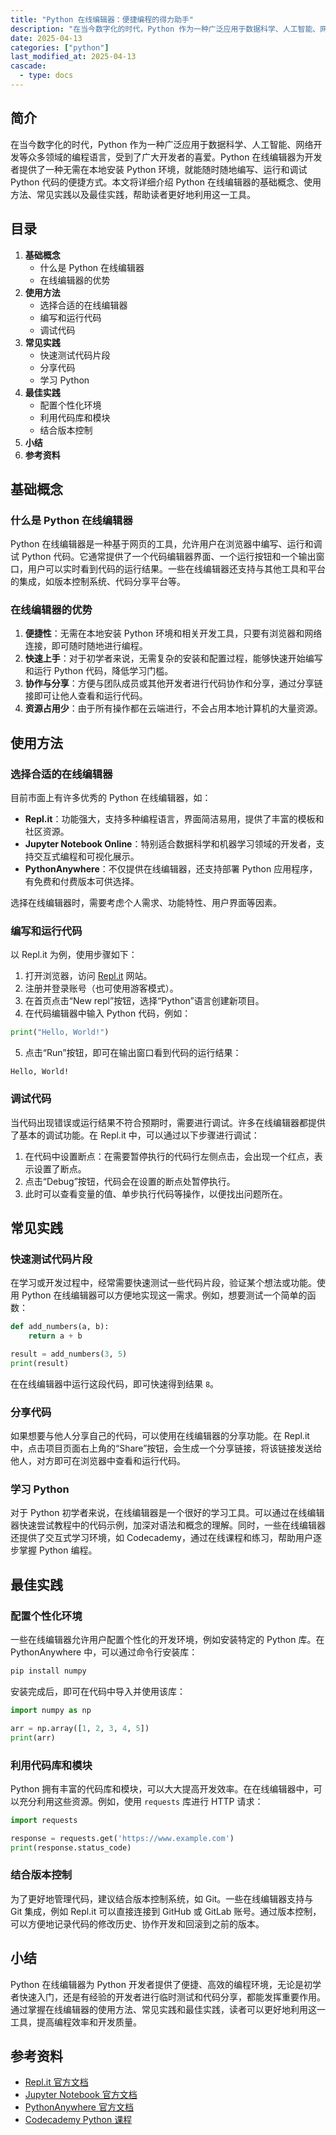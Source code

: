 ```yaml
---
title: "Python 在线编辑器：便捷编程的得力助手"
description: "在当今数字化的时代，Python 作为一种广泛应用于数据科学、人工智能、网络开发等众多领域的编程语言，受到了广大开发者的喜爱。Python 在线编辑器为开发者提供了一种无需在本地安装 Python 环境，就能随时随地编写、运行和调试 Python 代码的便捷方式。本文将详细介绍 Python 在线编辑器的基础概念、使用方法、常见实践以及最佳实践，帮助读者更好地利用这一工具。"
date: 2025-04-13
categories: ["python"]
last_modified_at: 2025-04-13
cascade:
  - type: docs
---
```



## 简介
在当今数字化的时代，Python 作为一种广泛应用于数据科学、人工智能、网络开发等众多领域的编程语言，受到了广大开发者的喜爱。Python 在线编辑器为开发者提供了一种无需在本地安装 Python 环境，就能随时随地编写、运行和调试 Python 代码的便捷方式。本文将详细介绍 Python 在线编辑器的基础概念、使用方法、常见实践以及最佳实践，帮助读者更好地利用这一工具。

<!-- more -->
## 目录
1. **基础概念**
    - 什么是 Python 在线编辑器
    - 在线编辑器的优势
2. **使用方法**
    - 选择合适的在线编辑器
    - 编写和运行代码
    - 调试代码
3. **常见实践**
    - 快速测试代码片段
    - 分享代码
    - 学习 Python
4. **最佳实践**
    - 配置个性化环境
    - 利用代码库和模块
    - 结合版本控制
5. **小结**
6. **参考资料**

## 基础概念
### 什么是 Python 在线编辑器
Python 在线编辑器是一种基于网页的工具，允许用户在浏览器中编写、运行和调试 Python 代码。它通常提供了一个代码编辑器界面、一个运行按钮和一个输出窗口，用户可以实时看到代码的运行结果。一些在线编辑器还支持与其他工具和平台的集成，如版本控制系统、代码分享平台等。

### 在线编辑器的优势
1. **便捷性**：无需在本地安装 Python 环境和相关开发工具，只要有浏览器和网络连接，即可随时随地进行编程。
2. **快速上手**：对于初学者来说，无需复杂的安装和配置过程，能够快速开始编写和运行 Python 代码，降低学习门槛。
3. **协作与分享**：方便与团队成员或其他开发者进行代码协作和分享，通过分享链接即可让他人查看和运行代码。
4. **资源占用少**：由于所有操作都在云端进行，不会占用本地计算机的大量资源。

## 使用方法
### 选择合适的在线编辑器
目前市面上有许多优秀的 Python 在线编辑器，如：
- **Repl.it**：功能强大，支持多种编程语言，界面简洁易用，提供了丰富的模板和社区资源。
- **Jupyter Notebook Online**：特别适合数据科学和机器学习领域的开发者，支持交互式编程和可视化展示。
- **PythonAnywhere**：不仅提供在线编辑器，还支持部署 Python 应用程序，有免费和付费版本可供选择。

选择在线编辑器时，需要考虑个人需求、功能特性、用户界面等因素。

### 编写和运行代码
以 Repl.it 为例，使用步骤如下：
1. 打开浏览器，访问 [Repl.it](https://repl.it/) 网站。
2. 注册并登录账号（也可使用游客模式）。
3. 在首页点击“New repl”按钮，选择“Python”语言创建新项目。
4. 在代码编辑器中输入 Python 代码，例如：
```python
print("Hello, World!")
```
5. 点击“Run”按钮，即可在输出窗口看到代码的运行结果：
```
Hello, World!
```

### 调试代码
当代码出现错误或运行结果不符合预期时，需要进行调试。许多在线编辑器都提供了基本的调试功能。在 Repl.it 中，可以通过以下步骤进行调试：
1. 在代码中设置断点：在需要暂停执行的代码行左侧点击，会出现一个红点，表示设置了断点。
2. 点击“Debug”按钮，代码会在设置的断点处暂停执行。
3. 此时可以查看变量的值、单步执行代码等操作，以便找出问题所在。

## 常见实践
### 快速测试代码片段
在学习或开发过程中，经常需要快速测试一些代码片段，验证某个想法或功能。使用 Python 在线编辑器可以方便地实现这一需求。例如，想要测试一个简单的函数：
```python
def add_numbers(a, b):
    return a + b

result = add_numbers(3, 5)
print(result)
```
在在线编辑器中运行这段代码，即可快速得到结果 `8`。

### 分享代码
如果想要与他人分享自己的代码，可以使用在线编辑器的分享功能。在 Repl.it 中，点击项目页面右上角的“Share”按钮，会生成一个分享链接，将该链接发送给他人，对方即可在浏览器中查看和运行代码。

### 学习 Python
对于 Python 初学者来说，在线编辑器是一个很好的学习工具。可以通过在线编辑器快速尝试教程中的代码示例，加深对语法和概念的理解。同时，一些在线编辑器还提供了交互式学习环境，如 Codecademy，通过在线课程和练习，帮助用户逐步掌握 Python 编程。

## 最佳实践
### 配置个性化环境
一些在线编辑器允许用户配置个性化的开发环境，例如安装特定的 Python 库。在 PythonAnywhere 中，可以通过命令行安装库：
```bash
pip install numpy
```
安装完成后，即可在代码中导入并使用该库：
```python
import numpy as np

arr = np.array([1, 2, 3, 4, 5])
print(arr)
```

### 利用代码库和模块
Python 拥有丰富的代码库和模块，可以大大提高开发效率。在在线编辑器中，可以充分利用这些资源。例如，使用 `requests` 库进行 HTTP 请求：
```python
import requests

response = requests.get('https://www.example.com')
print(response.status_code)
```

### 结合版本控制
为了更好地管理代码，建议结合版本控制系统，如 Git。一些在线编辑器支持与 Git 集成，例如 Repl.it 可以直接连接到 GitHub 或 GitLab 账号。通过版本控制，可以方便地记录代码的修改历史、协作开发和回滚到之前的版本。

## 小结
Python 在线编辑器为 Python 开发者提供了便捷、高效的编程环境，无论是初学者快速入门，还是有经验的开发者进行临时测试和代码分享，都能发挥重要作用。通过掌握在线编辑器的使用方法、常见实践和最佳实践，读者可以更好地利用这一工具，提高编程效率和开发质量。

## 参考资料
- [Repl.it 官方文档](https://docs.repl.it/)
- [Jupyter Notebook 官方文档](https://jupyter.org/documentation)
- [PythonAnywhere 官方文档](https://www.pythonanywhere.com/docs/)
- [Codecademy Python 课程](https://www.codecademy.com/learn/learn-python)